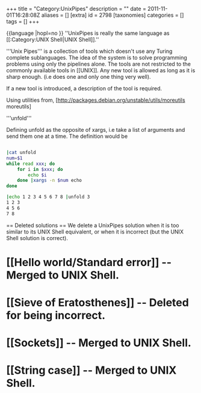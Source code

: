 +++
title = "Category:UnixPipes"
description = ""
date = 2011-11-01T16:28:08Z
aliases = []
[extra]
id = 2798
[taxonomies]
categories = []
tags = []
+++

{{language
|hopl=no
}}
''UnixPipes is really the same language as [[:Category:UNIX Shell|UNIX Shell]].''

'''Unix Pipes''' is a collection of tools which doesn't use any Turing complete sublanguages. The idea of the system is to solve programming problems using only the pipelines alone. The tools are not restricted to the commonly available tools in [[UNIX]]. Any new tool is allowed as long as it is sharp enough. (i.e does one and only one thing very well).

If a new tool is introduced, a description of the tool is required.

Using utilities from, [http://packages.debian.org/unstable/utils/moreutils moreutils]

'''unfold'''

Defining unfold as the opposite of xargs, i.e take a list of arguments and send them one at a time.
The definition would be

```bash

|cat unfold
num=$1
while read xxx; do
    for i in $xxx; do
        echo $i
    done |xargs -n $num echo
done 

|echo 1 2 3 4 5 6 7 8 |unfold 3
1 2 3
4 5 6
7 8


```


== Deleted solutions ==
We delete a UnixPipes solution when it is too similar to its UNIX Shell equivalent, or when it is incorrect (but the UNIX Shell solution is correct).

# [[Hello world/Standard error]] -- Merged to UNIX Shell.
# [[Sieve of Eratosthenes]] -- Deleted for being incorrect.
# [[Sockets]] -- Merged to UNIX Shell.
# [[String case]] -- Merged to UNIX Shell.
